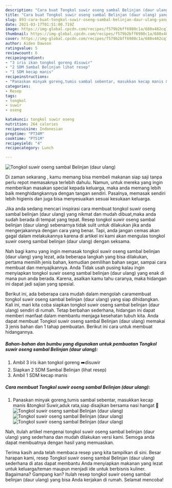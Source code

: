 ```yaml
---
description: "Cara buat Tongkol suwir oseng sambal Belinjan (daur ulang) yang nikmat dan Mudah Dibuat"
title: "Cara buat Tongkol suwir oseng sambal Belinjan (daur ulang) yang nikmat dan Mudah Dibuat"
slug: 893-cara-buat-tongkol-suwir-oseng-sambal-belinjan-daur-ulang-yang-nikmat-dan-mudah-dibuat
date: 2021-03-17T01:51:00.719Z
image: https://img-global.cpcdn.com/recipes/f579b2bff6980c1a/680x482cq70/tongkol-suwir-oseng-sambal-belinjan-daur-ulang-foto-resep-utama.jpg
thumbnail: https://img-global.cpcdn.com/recipes/f579b2bff6980c1a/680x482cq70/tongkol-suwir-oseng-sambal-belinjan-daur-ulang-foto-resep-utama.jpg
cover: https://img-global.cpcdn.com/recipes/f579b2bff6980c1a/680x482cq70/tongkol-suwir-oseng-sambal-belinjan-daur-ulang-foto-resep-utama.jpg
author: Aiden Dawson
ratingvalue: 5
reviewcount: 6
recipeingredient:
- "3 iris ikan tongkol goreng disuwir"
- "2 SDM Sambal Belinjan lihat resep"
- "1 SDM kecap manis"
recipeinstructions:
- "Panaskan minyak goreng,tumis sambal sebentar, masukkan kecap manis &amp;tongkol Suwir,aduk rata,siap disajikan bersama nasi hangat 🤤"
categories:
- Resep
tags:
- tongkol
- suwir
- oseng

katakunci: tongkol suwir oseng 
nutrition: 264 calories
recipecuisine: Indonesian
preptime: "PT34M"
cooktime: "PT51M"
recipeyield: "4"
recipecategory: Lunch

---
```



![Tongkol suwir oseng sambal Belinjan (daur ulang)](https://img-global.cpcdn.com/recipes/f579b2bff6980c1a/680x482cq70/tongkol-suwir-oseng-sambal-belinjan-daur-ulang-foto-resep-utama.jpg)

Di zaman  sekarang , kamu memang bisa membeli makanan siap saji tanpa perlu repot memasaknya terlebih dahulu. Namun, untuk mereka yang ingin memberikan masakan special kepada keluarga, maka anda memang lebih baik menghidangkannya dengan tangan sendiri. Pasalnya, memasak sendiri lebih higienis dan juga bisa menyesuaikan sesuai kesukaan keluarga.

Jika anda sedang mencari inspirasi cara membuat tongkol suwir oseng sambal belinjan (daur ulang) yang nikmat dan mudah dibuat,maka anda sudah berada di tempat yang tepat. Resep tongkol suwir oseng sambal belinjan (daur ulang)  sebenarnya tidak sulit untuk dilakukan jika anda mengerjakannya dengan cara yang benar. Tapi, anda jangan cemas akan gagal dalam melakukannya 
karena di artikel ini kami akan mengulas tongkol suwir oseng sambal belinjan (daur ulang) dengan seksama.  



Nah bagi kamu yang ingin memasak tongkol suwir oseng sambal belinjan (daur ulang) yang lezat, ada beberapa langkah yang bisa dilakukan, pertama memilih jenis bahan, kemudian pemilihan bahan segar, sampai cara membuat dan menyajikannya. Anda Tidak usah pusing kalau ingin menyiapkan tongkol suwir oseng sambal belinjan (daur ulang) yang enak di mana pun anda berada. Karena, asalkan kamu  tahu caranya, maka hidangan ini dapat jadi sajian yang spesial.

Berikut ini, ada beberapa cara mudah dalam mengolah caramembuat tongkol suwir oseng sambal belinjan (daur ulang) yang siap dihidangkan. Kali ini, mari kita coba siapkan tongkol suwir oseng sambal belinjan (daur ulang) sendiri di rumah. Tetap berbahan sederhana, hidangan ini dapat memberi manfaat dalam membantu menjaga kesehatan tubuh kita. Anda dapat membuat Tongkol suwir oseng sambal Belinjan (daur ulang) memakai 3 jenis bahan dan 1 tahap pembuatan. Berikut ini cara untuk membuat hidangannya.

<!--inarticleads1-->

##### Bahan-bahan dan bumbu yang digunakan untuk pembuatan Tongkol suwir oseng sambal Belinjan (daur ulang):

1. Ambil 3 iris ikan tongkol goreng ➡️disuwir
1. Siapkan 2 SDM Sambal Belinjan (lihat resep)
1. Ambil 1 SDM kecap manis




<!--inarticleads2-->

##### Cara membuat Tongkol suwir oseng sambal Belinjan (daur ulang):

1. Panaskan minyak goreng,tumis sambal sebentar, masukkan kecap manis &amp;tongkol Suwir,aduk rata,siap disajikan bersama nasi hangat 🤤
<img src="https://img-global.cpcdn.com/steps/83b0815993404114/160x128cq70/tongkol-suwir-oseng-sambal-belinjan-daur-ulang-langkah-memasak-1-foto.jpg" alt="Tongkol suwir oseng sambal Belinjan (daur ulang)"><img src="https://img-global.cpcdn.com/steps/864a9f6c7f994294/160x128cq70/tongkol-suwir-oseng-sambal-belinjan-daur-ulang-langkah-memasak-1-foto.jpg" alt="Tongkol suwir oseng sambal Belinjan (daur ulang)"><img src="https://img-global.cpcdn.com/steps/ee5b9ec6223d8d25/160x128cq70/tongkol-suwir-oseng-sambal-belinjan-daur-ulang-langkah-memasak-1-foto.jpg" alt="Tongkol suwir oseng sambal Belinjan (daur ulang)">



Nah, itulah artikel mengenai  tongkol suwir oseng sambal belinjan (daur ulang)  yang sederhana dan mudah dilakukan versi kami. Semoga anda dapat membuatnya dengan hasil yang memuaskan. 

Terima kasih anda telah membaca resep yang kita tampilkan di sini. Besar harapan kami, resep  Tongkol suwir oseng sambal Belinjan (daur ulang) sederhana di atas dapat membantu Anda menyiapkan makanan yang lezat untuk keluarga/teman maupun menjadi ide untuk berbisnis kuliner. Bagaimana? Gampang kan? Itulah resep tongkol suwir oseng sambal belinjan (daur ulang) yang bisa Anda kerjakan di rumah. Selamat mencoba!

